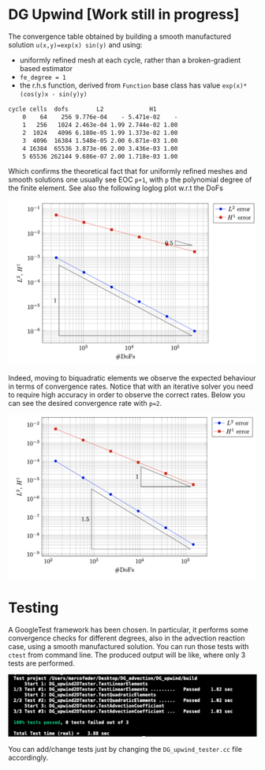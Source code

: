 # DG Upwind [Work still in progress]


The convergence table obtained by building a smooth manufactured solution `u(x,y)=exp(x) sin(y)` and using:
- uniformly refined mesh at each cycle, rather than a broken-gradient based estimator 
- `fe_degree = 1`
- the r.h.s function, derived from `Function` base class has value `exp(x)*(cos(y)x - sin(y)y)`

```
cycle cells  dofs        L2             H1       
    0    64    256 9.776e-04    - 5.471e-02    - 
    1   256   1024 2.463e-04 1.99 2.744e-02 1.00 
    2  1024   4096 6.180e-05 1.99 1.373e-02 1.00 
    3  4096  16384 1.548e-05 2.00 6.871e-03 1.00 
    4 16384  65536 3.873e-06 2.00 3.436e-03 1.00 
    5 65536 262144 9.686e-07 2.00 1.718e-03 1.00
```

Which confirms the theoretical fact that for uniformly refined meshes and smooth solutions one usually see EOC `p+1`, with `p` the polynomial degree of the finite element. See also the following loglog plot w.r.t the DoFs 

![Screenshot](EOC_refined_smooth.png)

Indeed, moving to biquadratic elements we observe the expected behaviour in terms of convergence rates. Notice that with an iterative solver you need to require high accuracy in order to observe the correct rates. Below you can see the desired convergence rate with `p=2`.

![Screenshot](EOC_refined_smooth_biquadratic.png)


# Testing 

A GoogleTest framework has been chosen. In particular, it performs some convergence checks for different degrees, also in the advection reaction case, using a smooth manufactured solution. You can run those tests with `ctest` from command line. The produced output will be like, where only 3 tests are performed. 

![Screenshot](ctest_output.png)


You can add/change tests just by changing the `DG_upwind_tester.cc` file accordingly.